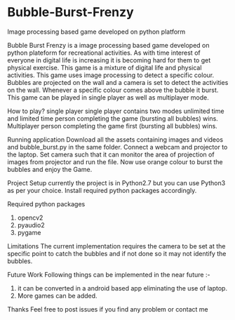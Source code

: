 # Bubble-Burst-Frenzy
Image processing based game developed on python platform

Bubble Burst Frenzy is a image processing based game developed on python plateform for recreational activities. As with time interest of everyone in digital life is increasing it is becoming hard for them to get physical exercise. This game is a mixture of digital life and physical activities. This game uses image processing to detect a specific colour. Bubbles are projected on the wall and a camera is set to detect the activities on the wall. Whenever a specific colour comes above the bubble it burst. This game can be played in single player as well as multiplayer mode.

How to play?
single player
single player contains two modes unlimited time and limited time
person completing the game (bursting all bubbles) wins.
Multiplayer
person completing the game  first (bursting all bubbles) wins.

Running application
Download all the assets containing images and videos and bubble_burst.py in the same folder. Connect a webcam and projector to the laptop. Set camera such that it can monitor the area of projection of images from projector and run the file.
Now use orange colour to burst the bubbles and enjoy the Game.

Project Setup
currently the project is in Python2.7 but you can use Python3 as per your choice. Install required python packages accordingly.

Required python packages
1.	opencv2
2.	pyaudio2
3.	pygame

Limitations
The current implementation requires the camera to be set at the specific point to catch the bubbles and if not done so it may not identify the bubbles.

Future Work
Following things can be implemented in the near future :-
1.	it can be converted in a android based app eliminating the use of laptop.
2.	More games can be added.

Thanks
Feel free to post issues if you find any problem or contact me









